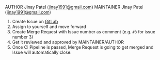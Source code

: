 AUTHOR Jinay Patel (jinay1991@gmail.com)
MAINTAINER Jinay Patel (jinay1991@gmail.com)

1. Create Issue on [GitLab](https://gitlab.com/ad_platform/planning.git)
2. Assign to yourself and move forward
3. Create Merge Request with Issue number as comment (e.g. `#3` for issue number 3)
4. Get it reviewed and approved by MAINTAINER/AUTHOR
5. Once CI Pipeline is passed, Merge Request is going to get merged and Issue will automatically close.